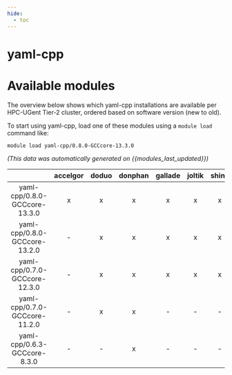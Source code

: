 ```yaml
---
hide:
  - toc
---
```


yaml-cpp
========

# Available modules


The overview below shows which yaml-cpp installations are available per HPC-UGent Tier-2 cluster, ordered based on software version (new to old).

To start using yaml-cpp, load one of these modules using a `module load` command like:

```shell
module load yaml-cpp/0.8.0-GCCcore-13.3.0
```

*(This data was automatically generated on {{modules_last_updated}})*  

| |accelgor|doduo|donphan|gallade|joltik|shinx|skitty|
| :---: | :---: | :---: | :---: | :---: | :---: | :---: | :---: |
|yaml-cpp/0.8.0-GCCcore-13.3.0|x|x|x|x|x|x|x|
|yaml-cpp/0.8.0-GCCcore-13.2.0|-|x|x|x|x|x|x|
|yaml-cpp/0.7.0-GCCcore-12.3.0|-|x|x|x|x|x|x|
|yaml-cpp/0.7.0-GCCcore-11.2.0|-|x|x|-|-|-|-|
|yaml-cpp/0.6.3-GCCcore-8.3.0|-|-|x|-|-|-|-|
